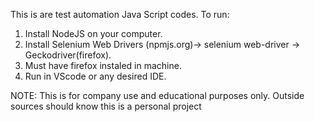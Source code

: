 This is are test automation Java Script codes.
To run:
  1. Install NodeJS on your computer.
  2. Install Selenium Web Drivers (npmjs.org)-> selenium web-driver -> Geckodriver(firefox).
  3. Must have firefox instaled in machine.
  4. Run in VScode or any desired IDE.

NOTE: This is for company use and educational purposes only. Outside sources should know this is a personal project
